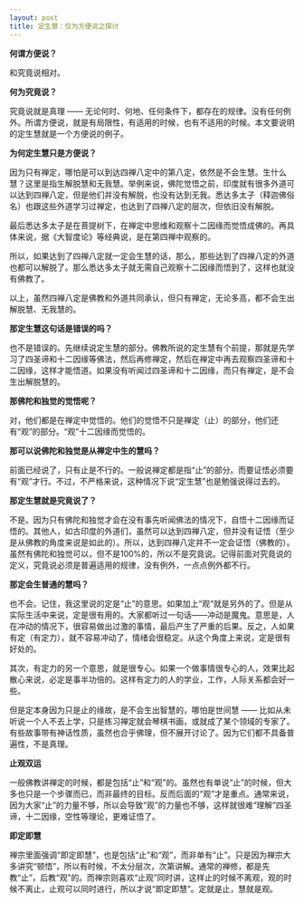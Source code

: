 ```yaml
---
layout: post
title: 定生慧：仅为方便说之探讨
---
```


**何谓方便说？**

和究竟说相对。

**何为究竟说？**

究竟说就是真理 —— 无论何时、何地、任何条件下，都存在的规律。没有任何例外。所谓方便说，就是有局限性，有适用的时候，也有不适用的时候。本文要说明的定生慧就是一个方便说的例子。

**为何定生慧只是方便说？**

因为只有禅定，哪怕是可以到达四禅八定中的第八定，依然是不会生慧。生什么慧？这里是指生解脱慧和无我慧。举例来说，佛陀觉悟之前，印度就有很多外道可以达到四禅八定，但是他们并没有解脱，也没有达到无我。悉达多太子（释迦佛俗名）也跟这些外道学习过禅定，也达到了四禅八定的层次，但依旧没有解脱。

最后悉达多太子是在菩提树下，在禅定中思维和观察十二因缘而觉悟成佛的。再具体来说，据《大智度论》等经典说，是在第四禅中观察的。

所以，如果达到了四禅八定就一定会生慧的话，那么，那些达到了四禅八定的外道也都可以解脱了。那么悉达多太子就无需自己观察十二因缘而悟到了，这样也就没有佛教了。

以上，虽然四禅八定是佛教和外道共同承认，但只有禅定，无论多高，都不会生出解脱慧、无我慧的。

**那定生慧这句话是错误的吗？**

也不是错误的。先继续说定生慧的部分。佛教所说的定生慧有个前提，那就是先学习了四圣谛和十二因缘等佛法，然后再修禅定，然后在禅定中再去观察四圣谛和十二因缘，这样才能悟道。如果没有听闻过四圣谛和十二因缘，而只有禅定，是不会生出解脱慧的。

**那佛陀和独觉的觉悟呢？**

对，他们都是在禅定中觉悟的。他们的觉悟不只是禅定（止）的部分，他们还有“观”的部分。“观”十二因缘而觉悟的。

**那可以说佛陀和独觉是从禅定中生的慧吗？**

前面已经说了，只有止是不行的。一般说禅定都是指“止”的部分。而要证悟必须要有“观”才行。不过，不严格来说，这种情况下说“定生慧”也是勉强说得过去的。

**那定生慧就是究竟说了？**

不是。因为只有佛陀和独觉才会在没有事先听闻佛法的情况下，自悟十二因缘而证悟的。其他人，如古印度的外道们，虽然可以达到四禅八定，但并没有证悟（至少是从佛教的角度来说是如此的）。所以，达到四禅八定并不一定会证悟（佛教的）。虽然有佛陀和独觉可以，但不是100%的，所以不是究竟说。记得前面对究竟说的定义，究竟说必须是普遍适用的规律，没有例外，一点点例外都不行。

**那定会生普通的慧吗？**

也不会。记住，我这里说的定是“止”的意思。如果加上“观“就是另外的了。但是从实际生活中来说，定是很有用的。大家都听过一句话——冲动是魔鬼。意思是，人在冲动的情况下，很容易做出过激的事情，最后产生了严重的后果。反之，人如果有定（有定力），就不容易冲动了，情绪会很稳定。从这个角度上来说，定是很有好处的。

其次，有定力的另一个意思，就是很专心。如果一个做事情很专心的人，效果比起散心来说，必定是事半功倍的。这样有定力的人的学业，工作，人际关系都会好一些。

但是定本身因为只是止的缘故，是不会生出智慧的，哪怕是世间慧 —— 比如从未听说一个人不去上学，只是练习禅定就会琴棋书画，或就成了某个领域的专家了。有些故事带有神话性质，虽然也合乎佛理，但不展开讨论了。因为它们都不具备普遍性，不是真理。

**止观双运**

一般佛教讲禅定的时候，都是包括“止”和“观”的。虽然也有单说“止”的时候，但大多也只是一个步骤而已，而非最终的目标。反而后面的“观”才是重点。通常来说，因为大家“止”的力量不够，所以会导致“观”的力量也不够，这样就很难“理解”四圣谛，十二因缘，空性等理论，更难证悟了。

**即定即慧**

禅宗里面强调“即定即慧”，也是包括“止”和“观”，而非单有“止”。只是因为禅宗大多讲究“顿悟”，所以有时候，不太分层次，次第讲解。通常的禅修，都是先教“止”，后教“观”的。而禅宗则喜欢“止观”同时讲，这样止的时候不离观，观的时候不离止，止观可以同时进行，所以才说“即定即慧”。定就是止，慧就是观。

